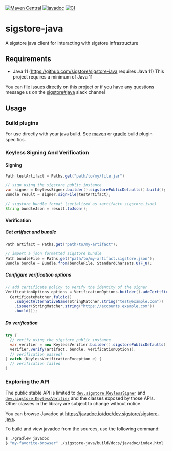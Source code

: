 [![Maven Central](https://maven-badges.herokuapp.com/maven-central/dev.sigstore/sigstore-java/badge.svg)](https://maven-badges.herokuapp.com/maven-central/dev.sigstore/sigstore-java)
[![javadoc](https://javadoc.io/badge2/dev.sigstore/sigstore-java/javadoc.svg)](https://javadoc.io/doc/dev.sigstore/sigstore-java)
[![CI](https://github.com/sigstore/sigstore-java/actions/workflows/ci.yaml/badge.svg?branch=main)](https://github.com/sigstore/sigstore-java/actions/workflows/ci.yaml)

# sigstore-java
A sigstore java client for interacting with sigstore infrastructure

## Requirements
* Java 11 (https://github.com/sigstore/sigstore-java requires Java 11)
This project requires a minimum of Java 11

You can file [issues directly](https://github.com/sigstore/sigstore-java/issues) on this project or
if you have any questions message us on the [sigstore#java](https://sigstore.slack.com/archives/C03239XUL92)
slack channel

## Usage

### Build plugins

For use directly with your java build. See [maven](https://github.com/sigstore/sigstore-java/tree/main/sigstore-maven-plugin) or [gradle](https://github.com/sigstore/sigstore-java/tree/main/sigstore-gradle)
build plugin specifics.

### Keyless Signing And Verification

#### Signing
```java
Path testArtifact = Paths.get("path/to/my/file.jar")

// sign using the sigstore public instance
var signer = KeylessSigner.builder().sigstorePublicDefaults().build();
Bundle result = signer.signFile(testArtifact);

// sigstore bundle format (serialized as <artifact>.sigstore.json)
String bundleJson = result.toJson();
```

#### Verification

##### Get artifact and bundle
```java
Path artifact = Paths.get("path/to/my-artifact");

// import a json formatted sigstore bundle
Path bundleFile = Paths.get("path/to/my-artifact.sigstore.json");
Bundle bundle = Bundle.from(bundleFile, StandardCharsets.UTF_8);
```

##### Configure verification options
```java
// add certificate policy to verify the identity of the signer
VerificationOptions options = VerificationOptions.builder().addCertificateMatchers(
  CertificateMatcher.fulcio()
    .subjectAlternativeName(StringMatcher.string("test@example.com"))
    .issuer(StringMatcher.string("https://accounts.example.com"))
    .build());
```

##### Do verification
```java
try {
  // verify using the sigstore public instance
  var verifier = new KeylessVerifier.builder().sigstorePublicDefaults().build();
  verifier.verify(artifact, bundle, verificationOptions);
  // verification passed!
} catch (KeylessVerificationException e) {
  // verification failed
}
```

### Exploring the API

The public stable API is limited to [`dev.sigstore.KeylessSigner`](https://javadoc.io/doc/dev.sigstore/sigstore-java/latest/dev/sigstore/KeylessSigner.html) and [`dev.sigstore.KeylessVerifier`](https://javadoc.io/doc/dev.sigstore/sigstore-java/latest/dev/sigstore/KeylessVerifier.html) and the classes exposed by those APIs. Other classes in the library are subject to change without notice.

You can browse Javadoc at https://javadoc.io/doc/dev.sigstore/sigstore-java.

To build and view javadoc from the sources, use the following command:

```sh
$ ./gradlew javadoc
$ "my-favorite-browser" ./sigstore-java/build/docs/javadoc/index.html
```
